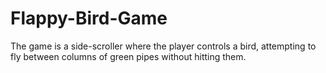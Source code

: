 # Flappy-Bird-Game
 The game is a side-scroller where the player controls a bird, attempting to fly between columns of green pipes without hitting them.
